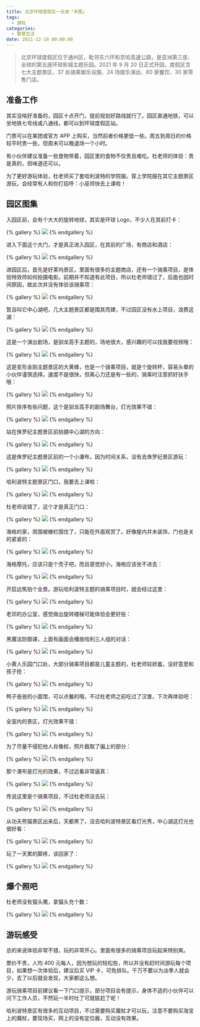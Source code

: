 ```yaml
---
title: 北京环球度假区一日游「多图」
tags:
  - 游玩
categories:
  - 智慧生活
date: 2021-12-18 00:00:00
---
```


> 北京环球度假区位于通州区，毗邻东六环和京哈高速公路，是亚洲第三座、全球的第五座环球影城主题乐园。2021 年 9 月 20 日正式开园，度假区含七大主题景区、37 处骑乘娱乐设施、24 场娱乐演出、80 家餐饮、30 家零售门店。

<!-- more -->

## 准备工作

其实没啥好准备的，园区十点开门，提前规划好路线就行了。园区直通地铁，可以坐地铁七号线或八通线，都可以到环球度假区站。

门票可以在某团或官方 APP 上购买，当然前者价格更低一些。周五到周日的价格较平时贵一些，但周末可以晚退场一个小时。

有小伙伴建议准备一些食物带着，园区里的食物不仅贵且难吃。杜老师的体验：贵是真的，但味道还可以。

为了更好游玩体验，杜老师买了套哈利波特的学院服。穿上学院服在其它主题景区游玩，会经常有人和你打招呼：小巫师快去上课啦！

## 园区图集

入园区前，会有个大大的旋转地球，其实是环球 Logo，不少人在其前打卡：

{% gallery %}
![](https://cdn.dusays.com/2021/12/414-1.jpg/1)
{% endgallery %}

进入下面这个大门，才是真正进入园区，在其前的广场，有商店和酒店：

{% gallery %}
![](https://cdn.dusays.com/2021/12/414-2.jpg/1)
{% endgallery %}

进园区后，首先是好莱坞景区，里面有很多的主题商店，还有一个骑乘项目，是体验特效师如何拍摄电影。前期并不知道有此项目，所以杜老师错过了，后面也因时间原因，故此次并没有体验该骑乘项：

{% gallery %}
![](https://cdn.dusays.com/2021/12/414-3.jpg/1)
{% endgallery %}

暂且叫它中心湖吧，几大主题景区都是围其而建，不过园区没有水上项目，浪费这湖：

{% gallery %}
![](https://cdn.dusays.com/2021/12/414-4.jpg/1)
{% endgallery %}

这是一个演出剧场，是驯龙高手主题的，场地很大，感兴趣的可以找我要视频哦：

{% gallery %}
![](https://cdn.dusays.com/2021/12/414-5.jpg/1)
{% endgallery %}

这是变形金刚主题景区的大黄蜂，也是一个骑乘项目，就是个旋转杯，容易头晕的小伙伴谨慎选择。速度不是很快，但离心力还是有一些的，骑乘时注意抓好扶手哦：

{% gallery %}
![](https://cdn.dusays.com/2021/12/414-6.jpg/1)
{% endgallery %}

照片排序有些问题，这个是驯龙高手的剧场舞台，灯光效果不错：

{% gallery %}
![](https://cdn.dusays.com/2021/12/414-7.jpg/1)
{% endgallery %}

站在侏罗纪主题景区前拍摄中心湖的方向：

{% gallery %}
![](https://cdn.dusays.com/2021/12/414-8.jpg/1)
{% endgallery %}

这是侏罗纪主题景区前的一个小瀑布，因为时间关系，没有去侏罗纪景区游玩：

{% gallery %}
![](https://cdn.dusays.com/2021/12/414-9.jpg/1)
{% endgallery %}

哈利波特主题景区门口，我要去上课啦：

{% gallery %}
![](https://cdn.dusays.com/2021/12/414-10.jpg/1)
{% endgallery %}

杜老师说错了，这个才是真正门口：

{% gallery %}
![](https://cdn.dusays.com/2021/12/414-11.jpg/1)
{% endgallery %}

海格的家，周围被栅栏围住了，只能在外面观赏了。好像屋内并未装饰，门也是关的紧紧的：

{% gallery %}
![](https://cdn.dusays.com/2021/12/414-12.jpg/1)
{% endgallery %}

海格摩托，应该只是个壳子吧，而且感觉好小，海格应该坐不进去：

{% gallery %}
![](https://cdn.dusays.com/2021/12/414-13.jpg/1)
{% endgallery %}

开启远焦拍个全景。游玩哈利波特主题的骑乘项目时，就会经过这里：

{% gallery %}
![](https://cdn.dusays.com/2021/12/414-14.jpg/1)
{% endgallery %}

老邓的办公室，感觉做出旋转楼梯可能体验会更好些：

{% gallery %}
![](https://cdn.dusays.com/2021/12/414-15.jpg/1)
{% endgallery %}

黑魔法防御课，上面有画面会播放哈利三人组的对话：

{% gallery %}
![](https://cdn.dusays.com/2021/12/414-16.jpg/1)
{% endgallery %}

小黄人乐园门口处，大部分骑乘项目都是儿童主题的，杜老师较娇羞，没好意思和孩子抢：

{% gallery %}
![](https://cdn.dusays.com/2021/12/414-17.jpg/1)
{% endgallery %}

鸭子爸爸的小面馆，可以点餐的哦，不过杜老师之前吃过了汉堡，下次再体验吧：

{% gallery %}
![](https://cdn.dusays.com/2021/12/414-18.jpg/1)
{% endgallery %}

全室内的景区，灯光效果不错：

{% gallery %}
![](https://cdn.dusays.com/2021/12/414-19.jpg/1)
{% endgallery %}

为了尽量不侵犯他人肖像权，照片截取了偏上的部分：

{% gallery %}
![](https://cdn.dusays.com/2021/12/414-20.jpg/1)
{% endgallery %}

那个瀑布是灯光的效果，不过远看非常逼真：

{% gallery %}
![](https://cdn.dusays.com/2021/12/414-21.jpg/1)
{% endgallery %}

传说这里是个骑乘项目，不过杜老师没去玩：

{% gallery %}
![](https://cdn.dusays.com/2021/12/414-22.jpg/1)
{% endgallery %}

从功夫熊猫景区出来后，天都黑了，没去哈利波特景区看灯光秀，中心湖这灯光也很好看：

{% gallery %}
![](https://cdn.dusays.com/2021/12/414-23.jpg/1)
{% endgallery %}

玩了一天累的脚疼，该回家了：

{% gallery %}
![](https://cdn.dusays.com/2021/12/414-24.jpg/1)
{% endgallery %}

## 爆个照吧

杜老师没有猫头鹰，拿猫头充个数：

{% gallery %}
![](https://cdn.dusays.com/2021/12/414-25.jpg/1)
{% endgallery %}

## 游玩感受

总的来说体验非常不错，玩的非常开心。里面有很多的骑乘项目玩起来特别爽。

票价不贵，人均 400 元每人，因为想玩的轻松些，所以并没有赶时间游玩每个项目，如果想一次体验后，建议后买 VIP 卡，可免排队。千万不要以为淡季人就会少，去了以后就会发现，大家都这么想。

游玩骑乘项目前建议看一下门口提示，部分项目会有提示，身体不适的小伙伴可以问下工作人员，不然玩一半时吐了可就尴尬了呢！

哈利波特景区有很多的互动项目，不过需要购买魔杖才可以玩，注意不要购买淘宝上的魔杖，要现场买，网上的没有定位器，互动没有效果。

